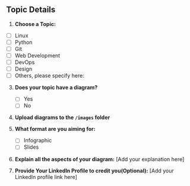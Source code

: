 ## Topic Details

1. **Choose a Topic:**
- [ ] Linux
- [ ] Python 
- [ ] Git
- [ ] Web Development
- [ ] DevOps
- [ ] Design
- [ ] Others, please specify here:
   
3. **Does your topic have a diagram?**
   - [ ] Yes
   - [ ] No

4. **Upload diagrams to the `/images` folder**
  

5. **What format are you aiming for:**
   - [ ] Infographic
   - [ ] Slides

6. **Explain all the aspects of your diagram:**
   [Add your explanation here]

7. **Provide Your LinkedIn Profile to credit you(Optional):**
   [Add your LinkedIn profile link here]
